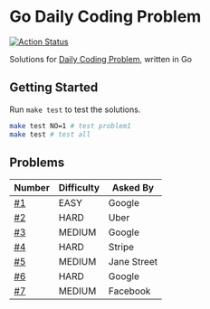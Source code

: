 # Go Daily Coding Problem

[![Action Status](https://github.com/TipsyPixie/go-daily-coding-problem/workflows/Go%20Test/badge.svg)](https://github.com/TipsyPixie/go-daily-coding-problem/actions)

Solutions for [Daily Coding Problem](https://www.dailycodingproblem.com/ "Daily Coding Problem"), written in Go

## Getting Started

Run `make test` to test the solutions.
```bash
make test NO=1 # test problem1
make test # test all
```

## Problems

Number | Difficulty | Asked By
--- | --- | ---
[#1](problem1) | EASY | Google
[#2](problem2) | HARD | Uber
[#3](problem3) | MEDIUM | Google
[#4](problem4) | HARD | Stripe
[#5](problem5) | MEDIUM | Jane Street
[#6](problem6) | HARD | Google
[#7](problem6) | MEDIUM | Facebook
